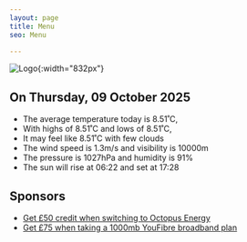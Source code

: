 ```yaml
---
layout: page
title: Menu
seo: Menu

---
```


![Logo](/images/logo.jpg){:width="832px"}

<!-- weather_marker starts -->
## On Thursday, 09 October 2025

- The average temperature today is 8.51˚C,
- With highs of 8.51˚C and lows of 8.51˚C,
- It may feel like 8.51˚C with few clouds
- The wind speed is 1.3m/s and visibility is 10000m
- The pressure is 1027hPa and humidity is 91%
- The sun will rise at 06:22 and set at 17:28

<!-- weather_marker ends -->

## Sponsors

- [Get £50 credit when switching to Octopus Energy](https://bit.ly/3oD1nnS)
- [Get £75 when taking a 1000mb YouFibre broadband plan](https://aklam.io/91zWhU?)
